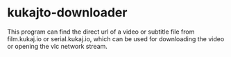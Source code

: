 # kukajto-downloader
This program can find the direct url of a video or subtitle file from film.kukaj.io or serial.kukaj.io, which can be used for downloading the video or opening the vlc network stream.
